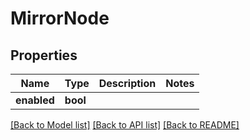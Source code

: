 # MirrorNode

## Properties
Name | Type | Description | Notes
------------ | ------------- | ------------- | -------------
**enabled** | **bool** |  | 

[[Back to Model list]](../README.md#documentation-for-models) [[Back to API list]](../README.md#documentation-for-api-endpoints) [[Back to README]](../README.md)


